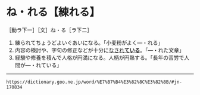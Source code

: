 # ね・れる【練れる】

［動ラ下一］［文］ね・る［ラ下二］

1. 練られてちょうどよいぐあいになる。「小麦粉がよく―・れる」
2. 内容の検討や、字句の修正などが十分に[なされ**ている**](なさる（為さる）)。「―・れた文章」
3. 経験や修養を積んで人格が円満になる。人柄が円熟する。「長年の苦労で人間が―・れている」

---
`https://dictionary.goo.ne.jp/word/%E7%B7%B4%E3%82%8C%E3%82%8B/#jn-170834`